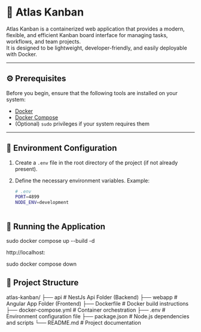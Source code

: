 # 🧭 Atlas Kanban

Atlas Kanban is a containerized web application that provides a modern, flexible, and efficient Kanban board interface for managing tasks, workflows, and team projects.  
It is designed to be lightweight, developer-friendly, and easily deployable with Docker.

---

## ⚙️ Prerequisites

Before you begin, ensure that the following tools are installed on your system:

- [Docker](https://www.docker.com/get-started)
- [Docker Compose](https://docs.docker.com/compose/install/)
- (Optional) `sudo` privileges if your system requires them

---

## 🔧 Environment Configuration

1. Create a `.env` file in the root directory of the project (if not already present).  
2. Define the necessary environment variables. Example:

   ```bash
   # .env
   PORT=4899
   NODE_ENV=development



## 🚀 Running the Application

sudo docker compose up --build -d

http://localhost:<PORT>

sudo docker compose down



## 📁 Project Structure
atlas-kanban/
├── api                     # NestJs Api Folder (Backend)
├── webapp                  # Angular App Folder (Frontend)
├── Dockerfile              # Docker build instructions
├── docker-compose.yml      # Container orchestration
├── .env                    # Environment configuration file
├── package.json            # Node.js dependencies and scripts
└── README.md               # Project documentation
